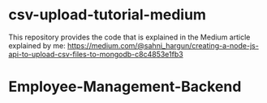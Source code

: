 # csv-upload-tutorial-medium
This repository provides the code that is explained in the Medium article explained by me:
https://medium.com/@sahni_hargun/creating-a-node-js-api-to-upload-csv-files-to-mongodb-c8c4853e1fb3
# Employee-Management-Backend
